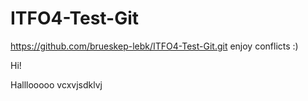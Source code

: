 # ITFO4-Test-Git
https://github.com/brueskep-lebk/ITFO4-Test-Git.git
enjoy conflicts :)

Hi!


Halllooooo
vcxvjsdklvj